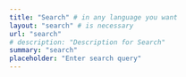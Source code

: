 ```yaml
---
title: "Search" # in any language you want
layout: "search" # is necessary
url: "search"
# description: "Description for Search"
summary: "search"
placeholder: "Enter search query"
---
```

